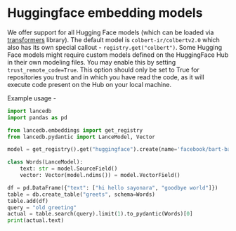 # Huggingface embedding models
We offer support for all Hugging Face models (which can be loaded via [transformers](https://huggingface.co/docs/transformers/en/index) library). The default model is `colbert-ir/colbertv2.0` which also has its own special callout - `registry.get("colbert")`. Some Hugging Face models might require custom models defined on the HuggingFace Hub in their own modeling files. You may enable this by setting `trust_remote_code=True`. This option should only be set to True for repositories you trust and in which you have read the code, as it will execute code present on the Hub on your local machine. 

Example usage - 
```python
import lancedb
import pandas as pd

from lancedb.embeddings import get_registry
from lancedb.pydantic import LanceModel, Vector

model = get_registry().get("huggingface").create(name='facebook/bart-base')

class Words(LanceModel):
    text: str = model.SourceField()
    vector: Vector(model.ndims()) = model.VectorField()

df = pd.DataFrame({"text": ["hi hello sayonara", "goodbye world"]})
table = db.create_table("greets", schema=Words)
table.add(df)
query = "old greeting"
actual = table.search(query).limit(1).to_pydantic(Words)[0]
print(actual.text)
```